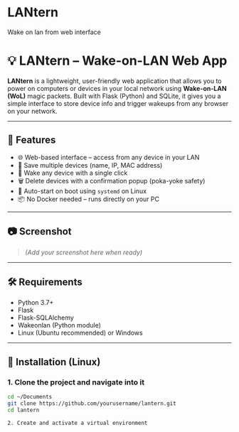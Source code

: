 # LANtern
Wake on lan from web interface

# 💡 LANtern – Wake-on-LAN Web App

**LANtern** is a lightweight, user-friendly web application that allows you to power on computers or devices in your local network using **Wake-on-LAN (WoL)** magic packets. Built with Flask (Python) and SQLite, it gives you a simple interface to store device info and trigger wakeups from any browser on your network.

---

## 🚀 Features

- 🌐 Web-based interface – access from any device in your LAN
- 💾 Save multiple devices (name, IP, MAC address)
- 🔘 Wake any device with a single click
- 🗑️ Delete devices with a confirmation popup (poka-yoke safety)
- 🧠 Auto-start on boot using `systemd` on Linux
- 📦 No Docker needed – runs directly on your PC

---

## 📷 Screenshot

> *(Add your screenshot here when ready)*

---

## 🛠️ Requirements

- Python 3.7+
- Flask
- Flask-SQLAlchemy
- Wakeonlan (Python module)
- Linux (Ubuntu recommended) or Windows

---

## 🧰 Installation (Linux)

### 1. Clone the project and navigate into it

```bash
cd ~/Documents
git clone https://github.com/yourusername/lantern.git
cd lantern

2. Create and activate a virtual environment
